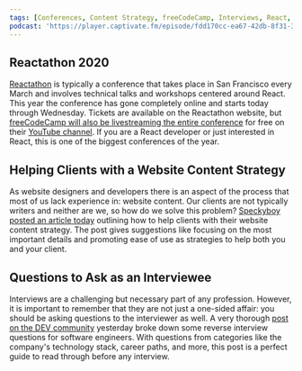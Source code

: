 ```yaml
---
tags: [Conferences, Content Strategy, freeCodeCamp, Interviews, React, Reactathon,]
podcast: 'https://player.captivate.fm/episode/fdd170cc-ea67-42db-8f31-39b9bb7ea73d'
---
```


## Reactathon 2020

[Reactathon](https://www.reactathon.com/) is typically a conference that takes place in San Francisco every March and involves technical talks and workshops centered around React. This year the conference has gone completely online and starts today through Wednesday. Tickets are available on the Reactathon website, but [freeCodeCamp will also be livestreaming the entire conference](https://www.freecodecamp.org/news/reactathon-2020-conference-live-youtube/) for free on their [YouTube channel](https://www.youtube.com/channel/UC8butISFwT-Wl7EV0hUK0BQ). If you are a React developer or just interested in React, this is one of the biggest conferences of the year.

## Helping Clients with a Website Content Strategy

As website designers and developers there is an aspect of the process that most of us lack experience in: website content. Our clients are not typically writers and neither are we, so how do we solve this problem? [Speckyboy posted an article today](https://speckyboy.com/help-clients-website-content-strategy/) outlining how to help clients with their website content strategy. The post gives suggestions like focusing on the most important details and promoting ease of use as strategies to help both you and your client.

## Questions to Ask as an Interviewee

Interviews are a challenging but necessary part of any profession. However, it is important to remember that they are not just a one-sided affair: you should be asking questions to the interviewer as well. A very thorough [post on the DEV community](https://dev.to/platisd/questions-you-should-ask-when-being-interviewed-57de) yesterday broke down some reverse interview questions for software engineers. With questions from categories like the company's technology stack, career paths, and more, this post is a perfect guide to read through before any interview.

